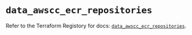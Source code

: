 # `data_awscc_ecr_repositories`

Refer to the Terraform Registory for docs: [`data_awscc_ecr_repositories`](https://registry.terraform.io/providers/hashicorp/awscc/0.70.0/docs/data-sources/ecr_repositories).
